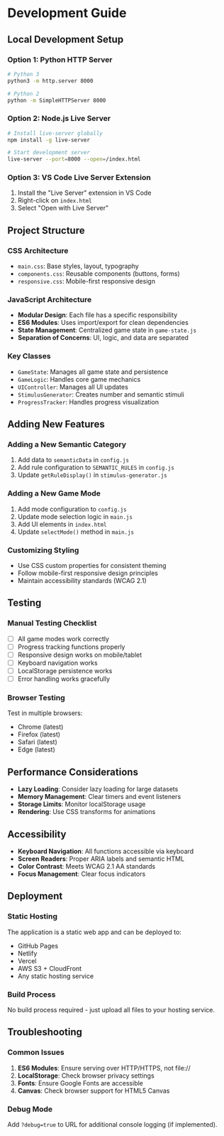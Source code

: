 # Development Guide

## Local Development Setup

### Option 1: Python HTTP Server
```bash
# Python 3
python3 -m http.server 8000

# Python 2
python -m SimpleHTTPServer 8000
```

### Option 2: Node.js Live Server
```bash
# Install live-server globally
npm install -g live-server

# Start development server
live-server --port=8000 --open=/index.html
```

### Option 3: VS Code Live Server Extension
1. Install the "Live Server" extension in VS Code
2. Right-click on `index.html`
3. Select "Open with Live Server"

## Project Structure

### CSS Architecture
- `main.css`: Base styles, layout, typography
- `components.css`: Reusable components (buttons, forms)
- `responsive.css`: Mobile-first responsive design

### JavaScript Architecture
- **Modular Design**: Each file has a specific responsibility
- **ES6 Modules**: Uses import/export for clean dependencies
- **State Management**: Centralized game state in `game-state.js`
- **Separation of Concerns**: UI, logic, and data are separated

### Key Classes
- `GameState`: Manages all game state and persistence
- `GameLogic`: Handles core game mechanics
- `UIController`: Manages all UI updates
- `StimulusGenerator`: Creates number and semantic stimuli
- `ProgressTracker`: Handles progress visualization

## Adding New Features

### Adding a New Semantic Category
1. Add data to `semanticData` in `config.js`
2. Add rule configuration to `SEMANTIC_RULES` in `config.js`
3. Update `getRuleDisplay()` in `stimulus-generator.js`

### Adding a New Game Mode
1. Add mode configuration to `config.js`
2. Update mode selection logic in `main.js`
3. Add UI elements in `index.html`
4. Update `selectMode()` method in `main.js`

### Customizing Styling
- Use CSS custom properties for consistent theming
- Follow mobile-first responsive design principles
- Maintain accessibility standards (WCAG 2.1)

## Testing

### Manual Testing Checklist
- [ ] All game modes work correctly
- [ ] Progress tracking functions properly
- [ ] Responsive design works on mobile/tablet
- [ ] Keyboard navigation works
- [ ] LocalStorage persistence works
- [ ] Error handling works gracefully

### Browser Testing
Test in multiple browsers:
- Chrome (latest)
- Firefox (latest)
- Safari (latest)
- Edge (latest)

## Performance Considerations

- **Lazy Loading**: Consider lazy loading for large datasets
- **Memory Management**: Clear timers and event listeners
- **Storage Limits**: Monitor localStorage usage
- **Rendering**: Use CSS transforms for animations

## Accessibility

- **Keyboard Navigation**: All functions accessible via keyboard
- **Screen Readers**: Proper ARIA labels and semantic HTML
- **Color Contrast**: Meets WCAG 2.1 AA standards
- **Focus Management**: Clear focus indicators

## Deployment

### Static Hosting
The application is a static web app and can be deployed to:
- GitHub Pages
- Netlify
- Vercel
- AWS S3 + CloudFront
- Any static hosting service

### Build Process
No build process required - just upload all files to your hosting service.

## Troubleshooting

### Common Issues
1. **ES6 Modules**: Ensure serving over HTTP/HTTPS, not file://
2. **LocalStorage**: Check browser privacy settings
3. **Fonts**: Ensure Google Fonts are accessible
4. **Canvas**: Check browser support for HTML5 Canvas

### Debug Mode
Add `?debug=true` to URL for additional console logging (if implemented).

